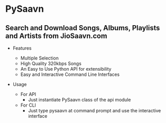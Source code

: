 # PySaavn

## Search and Download Songs, Albums, Playlists and Artists from JioSaavn.com

* Features
  * Multiple Selection
  * High Quality 320kbps Songs
  * An Easy to Use Python API for extensibility
  * Easy and Interactive Command Line Interfaces

* Usage
  * For API
    * Just instantiate PySaavn class of the api module
  * For CLI
    * Just type pysaavn at command prompt and use the interactive interface

